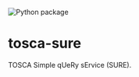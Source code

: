 ![Python package](https://github.com/qcdis-sdia/tosca-sure/workflows/Python%20package/badge.svg)
# tosca-sure
TOSCA Simple qUeRy sErvice (SURE).
